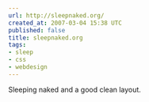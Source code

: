 ```yaml
---
url: http://sleepnaked.org/
created_at: 2007-03-04 15:38 UTC
published: false
title: sleepnaked.org
tags:
- sleep
- css
- webdesign
---
```


Sleeping naked and a good clean layout.
